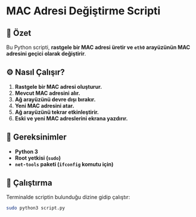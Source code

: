 # MAC Adresi Değiştirme Scripti

## 📌 Özet  
Bu Python scripti, **rastgele bir MAC adresi üretir ve `eth0` arayüzünün MAC adresini geçici olarak değiştirir**.

## ⚙️ Nasıl Çalışır?
1. **Rastgele bir MAC adresi oluşturur.**  
2. **Mevcut MAC adresini alır.**  
3. **Ağ arayüzünü devre dışı bırakır.**  
4. **Yeni MAC adresini atar.**  
5. **Ağ arayüzünü tekrar etkinleştirir.**  
6. **Eski ve yeni MAC adreslerini ekrana yazdırır.**  

## 🔧 Gereksinimler  
- **Python 3**  
- **Root yetkisi (`sudo`)**  
- **`net-tools` paketi (`ifconfig` komutu için)**  

## 🚀 Çalıştırma  
Terminalde scriptin bulunduğu dizine gidip çalıştır:  
```bash
sudo python3 script.py
